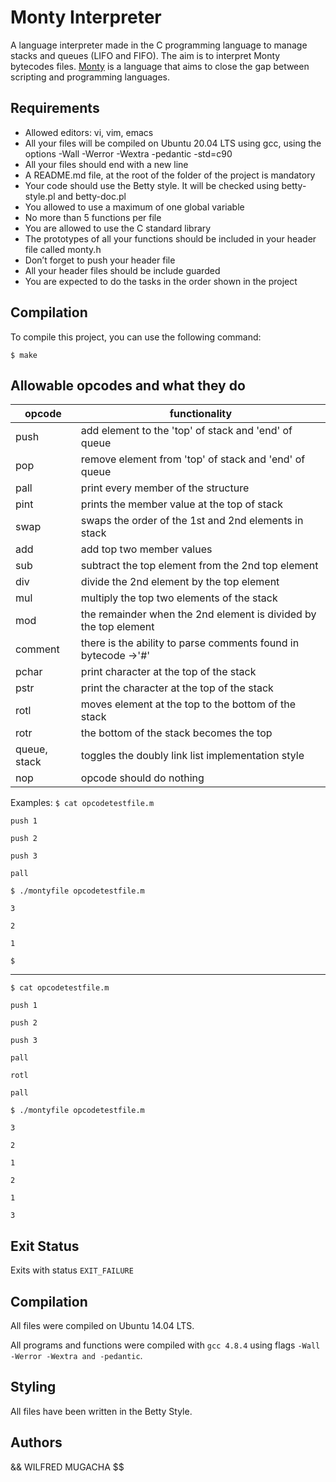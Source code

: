 # Monty Interpreter

A language interpreter made in the C programming language to manage stacks and queues (LIFO and FIFO). The aim is to interpret Monty bytecodes files. [Monty](http://montyscoconut.github.io/) is a language that aims to close the gap between scripting and programming languages.


## Requirements

* Allowed editors: vi, vim, emacs
* All your files will be compiled on Ubuntu 20.04 LTS using gcc, using the options -Wall -Werror -Wextra -pedantic -std=c90
* All your files should end with a new line
* A README.md file, at the root of the folder of the project is mandatory
* Your code should use the Betty style. It will be checked using betty-style.pl and betty-doc.pl
* You allowed to use a maximum of one global variable
* No more than 5 functions per file
* You are allowed to use the C standard library
* The prototypes of all your functions should be included in your header file called monty.h
* Don’t forget to push your header file
* All your header files should be include guarded
* You are expected to do the tasks in the order shown in the project

## Compilation

To compile this project, you can use the following command:

```
$ make
```

## Allowable opcodes and what they do


|opcode  |  functionality|
| --- | --- |
| push | add element to the 'top' of stack and 'end' of queue  |
| pop  | remove element from 'top' of stack and 'end' of queue |
|pall  |print every member of the structure|
| pint | prints the member value at the top of stack |
| swap | swaps the order  of the 1st and 2nd elements in stack |
| add | add top two member values |
| sub | subtract the top element from the 2nd top element |
| div | divide the 2nd element by the top element |
| mul | multiply the top two elements of the stack |
| mod | the remainder when the 2nd element is divided by the top element |
| comment | there is the ability to parse comments found in bytecode ->'#'|
| pchar | print character at the top of the stack |
| pstr | print the character at the top of the stack|
| rotl | moves element at the top to the bottom of the stack |
| rotr | the bottom of the stack becomes the top |
| queue, stack | toggles the doubly link list implementation style |
| nop | opcode should do nothing |




Examples:
`$ cat opcodetestfile.m`

`push 1`

`push 2`

`push 3`

`pall`

`$ ./montyfile opcodetestfile.m`

`3`

`2`

`1`

`$`

---

`$ cat opcodetestfile.m`

`push 1`

`push 2`

`push 3`

`pall`

`rotl`

`pall`

`$ ./montyfile opcodetestfile.m`

`3`

`2`

`1`

`2`

`1`

`3`

## Exit Status
Exits with status `EXIT_FAILURE`


## Compilation
All files were compiled on Ubuntu 14.04 LTS.

All programs and functions were compiled with `gcc 4.8.4` using flags `-Wall -Werror -Wextra and -pedantic`.

## Styling
All files have been written in the Betty Style.

## Authors
&& WILFRED MUGACHA $$ 
